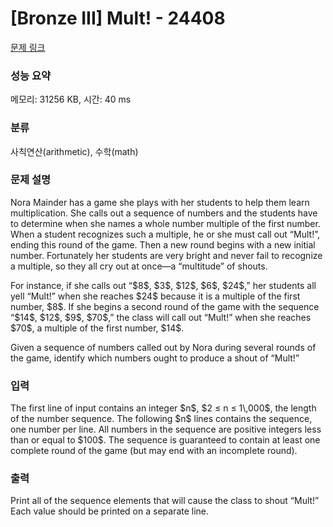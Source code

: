 # [Bronze III] Mult! - 24408 

[문제 링크](https://www.acmicpc.net/problem/24408) 

### 성능 요약

메모리: 31256 KB, 시간: 40 ms

### 분류

사칙연산(arithmetic), 수학(math)

### 문제 설명

<p>Nora Mainder has a game she plays with her students to help them learn multiplication. She calls out a sequence of numbers and the students have to determine when she names a whole number multiple of the first number. When a student recognizes such a multiple, he or she must call out “Mult!”, ending this round of the game. Then a new round begins with a new initial number. Fortunately her students are very bright and never fail to recognize a multiple, so they all cry out at once—a “multitude” of shouts.</p>

<p>For instance, if she calls out “$8$, $3$, $12$, $6$, $24$,” her students all yell “Mult!” when she reaches $24$ because it is a multiple of the first number, $8$. If she begins a second round of the game with the sequence “$14$, $12$, $9$, $70$,” the class will call out “Mult!” when she reaches $70$, a multiple of the first number, $14$.</p>

<p>Given a sequence of numbers called out by Nora during several rounds of the game, identify which numbers ought to produce a shout of “Mult!”</p>

### 입력 

 <p>The first line of input contains an integer $n$, $2 ≤ n ≤ 1\,000$, the length of the number sequence. The following $n$ lines contains the sequence, one number per line. All numbers in the sequence are positive integers less than or equal to $100$. The sequence is guaranteed to contain at least one complete round of the game (but may end with an incomplete round).</p>

### 출력 

 <p>Print all of the sequence elements that will cause the class to shout “Mult!” Each value should be printed on a separate line.</p>

